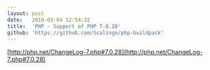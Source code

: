 ```yaml
---
layout:	post
date:	2018-03-04 12:54:32
title:	'PHP - Support of PHP 7.0.28'
github: 'https://github.com/Scalingo/php-buildpack'
---
```


[http://php.net/ChangeLog-7.php#7.0.28](http://php.net/ChangeLog-7.php#7.0.28)
